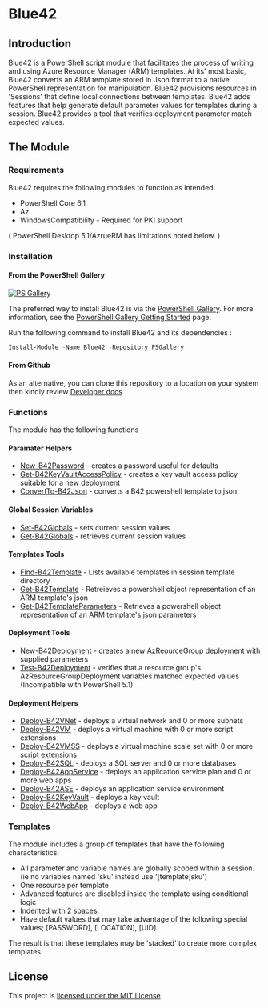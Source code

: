 
# Blue42

## Introduction

Blue42 is a PowerShell script module that facilitates the process of writing and using Azure Resource Manager (ARM) templates. At its' most basic, Blue42 converts an ARM template stored in Json format to a native PowerShell representation for manipulation. Blue42 provisions resources in 'Sessions' that define local connections between templates. Blue42 adds features that help generate default parameter values for templates during a session. Blue42 provides a tool that verifies deployment parameter match expected values.

## The Module

### Requirements

Blue42 requires the following modules to function as intended.

+ PowerShell Core 6.1
+ Az
+ WindowsCompatibility - Required for PKI support

( PowerShell Desktop 5.1/AzrueRM has limitations noted below. )

### Installation

#### From the PowerShell Gallery

[![PS Gallery](https://img.shields.io/badge/install-PS%20Gallery-blue.svg)](https://www.powershellgallery.com/packages/Blue42)

The preferred way to install Blue42 is via the [PowerShell Gallery](https://www.powershellgallery.com/). For more information, see the [PowerShell Gallery Getting Started](https://msdn.microsoft.com/en-us/powershell/gallery/psgallery/psgallery_gettingstarted) page.

Run the following command to install Blue42 and its dependencies :

```powershell
Install-Module -Name Blue42 -Repository PSGallery
```

#### From Github

As an alternative, you can clone this repository to a location on your system then kindly review [Developer docs](./Developer.md)

### Functions

The module has the following functions

#### Paramater Helpers

+ [New-B42Password](./docs/New-B42Password.md) - creates a password useful for defaults
+ [Get-B42KeyVaultAccessPolicy](./docs/Get-B42KeyVaultAccessPolicy.md) - creates a key vault access policy suitable for a new deployment
+ [ConvertTo-B42Json](./docs/ConvertTo-B42Json.md) - converts a B42 powershell template to json

#### Global Session Variables

+ [Set-B42Globals](./docs/Set-B42Globals.md) - sets current session values
+ [Get-B42Globals](./docs/Get-B42Globals.md) - retrieves current session values

#### Templates Tools

+ [Find-B42Template](./docs/Find-B42Template.md) - Lists available templates in session template directory
+ [Get-B42Template](./docs/Get-B42Template.md) - Retreieves a powershell object representation of an ARM template's json
+ [Get-B42TemplateParameters](./docs/Get-B42TemplateParameters.md) - Retrieves a powershell object representation of an ARM template's json parameters

#### Deployment Tools

+ [New-B42Deployment](./docs/New-B42Deployment.md) - creates a new AzReourceGroup deployment with supplied parameters
+ [Test-B42Deployment](./docs/Test-B42Deployment.md) - verifies that a resource group's AzResourceGroupDeployment variables matched expected values (Incompatible with PowerShell 5.1)

#### Deployment Helpers

+ [Deploy-B42VNet](./docs/Deploy-B42VNetmd) - deploys a virtual network and 0 or more subnets
+ [Deploy-B42VM](./docs/Deploy-B42VM.md) - deploys a virtual machine with 0 or more script extensions
+ [Deploy-B42VMSS](./docs/Deploy-B42VMSS.md) - deploys a virtual machine scale set with 0 or more script extensions
+ [Deploy-B42SQL](./docs/Deploy-B42SQL.md) - deploys a SQL server and 0 or more databases
+ [Deploy-B42AppService](./docs/Deploy-B42AppService.md) - deploys an application service plan and 0 or more web apps
+ [Deploy-B42ASE](./docs/Deploy-B42ASE.md) - deploys an application service environment
+ [Deploy-B42KeyVault](./docs/Deploy-B42KeyVault.md) - deploys a key vault
+ [Deploy-B42WebApp](./docs/Deploy-B42WebApp.md) - deploys a web app


### Templates

The module includes a group of templates that have the following characteristics:

+ All parameter and variable names are globally scoped within a session. (ie no variables named 'sku' instead use '[template]sku')
+ One resource per template
+ Advanced features are disabled inside the template using conditional logic
+ Indented with 2 spaces.
+ Have default values that may take advantage of the following special values; [PASSWORD], [LOCATION], [UID]

The result is that these templates may be 'stacked' to create more complex templates.

## License

This project is [licensed under the MIT License](./LICENSE).
